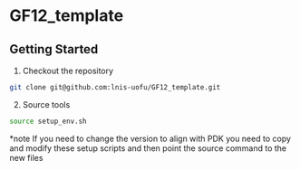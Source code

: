 # GF12_template

## Getting Started

1. Checkout the repository
```sh
git clone git@github.com:lnis-uofu/GF12_template.git
```
2. Source tools
```sh
source setup_env.sh
```
*note  If you need to change the version to align with PDK you need to copy and modify these setup scripts and then point the source command to the new files

